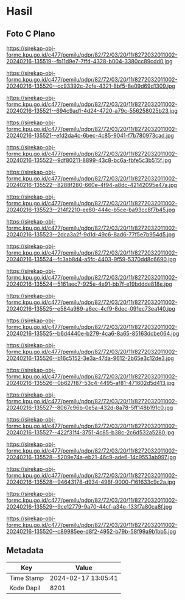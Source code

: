 # Hasil

## Foto C Plano

https://sirekap-obj-formc.kpu.go.id/c477/pemilu/pdpr/82/72/03/20/11/8272032011002-20240216-135519--fb11d9e7-7ffd-4328-b004-3380cc89cdd0.jpg

https://sirekap-obj-formc.kpu.go.id/c477/pemilu/pdpr/82/72/03/20/11/8272032011002-20240216-135520--cc93392c-2cfe-4321-8bf5-8e09d69d1309.jpg

https://sirekap-obj-formc.kpu.go.id/c477/pemilu/pdpr/82/72/03/20/11/8272032011002-20240216-135521--694c9ad1-4d24-4720-a79c-556258025b23.jpg

https://sirekap-obj-formc.kpu.go.id/c477/pemilu/pdpr/82/72/03/20/11/8272032011002-20240216-135521--efd2da4c-6bec-4c85-9041-f7b780973cad.jpg

https://sirekap-obj-formc.kpu.go.id/c477/pemilu/pdpr/82/72/03/20/11/8272032011002-20240216-135522--9df80211-8899-43c8-bc6a-fbfe5c3b515f.jpg

https://sirekap-obj-formc.kpu.go.id/c477/pemilu/pdpr/82/72/03/20/11/8272032011002-20240216-135522--8288f280-660e-4f94-a8dc-42142095e47a.jpg

https://sirekap-obj-formc.kpu.go.id/c477/pemilu/pdpr/82/72/03/20/11/8272032011002-20240216-135523--214f2210-ee80-444c-b5ce-ba93cc8f7b45.jpg

https://sirekap-obj-formc.kpu.go.id/c477/pemilu/pdpr/82/72/03/20/11/8272032011002-20240216-135523--2dca3a2f-9d1d-49c6-8ad6-77f5e7b954d5.jpg

https://sirekap-obj-formc.kpu.go.id/c477/pemilu/pdpr/82/72/03/20/11/8272032011002-20240216-135524--fc3ab8d4-a5fc-4403-9f59-5370dd8c6690.jpg

https://sirekap-obj-formc.kpu.go.id/c477/pemilu/pdpr/82/72/03/20/11/8272032011002-20240216-135524--5161aec7-925e-4e91-bb7f-e19bddde818e.jpg

https://sirekap-obj-formc.kpu.go.id/c477/pemilu/pdpr/82/72/03/20/11/8272032011002-20240216-135525--e584a989-a6ec-4cf9-8dec-091ec73ea140.jpg

https://sirekap-obj-formc.kpu.go.id/c477/pemilu/pdpr/82/72/03/20/11/8272032011002-20240216-135525--b6d4440e-b279-4ca6-8a65-85163dcbe064.jpg

https://sirekap-obj-formc.kpu.go.id/c477/pemilu/pdpr/82/72/03/20/11/8272032011002-20240216-135526--b16c5152-3e3a-47da-9612-2b65e3c12de3.jpg

https://sirekap-obj-formc.kpu.go.id/c477/pemilu/pdpr/82/72/03/20/11/8272032011002-20240216-135526--0b627f87-53c4-4495-af81-471602d5d413.jpg

https://sirekap-obj-formc.kpu.go.id/c477/pemilu/pdpr/82/72/03/20/11/8272032011002-20240216-135527--8067c96b-0e5a-432d-8a78-5ff148b191c0.jpg

https://sirekap-obj-formc.kpu.go.id/c477/pemilu/pdpr/82/72/03/20/11/8272032011002-20240216-135527--422f31f4-3751-4c85-b38c-2c6d532a5280.jpg

https://sirekap-obj-formc.kpu.go.id/c477/pemilu/pdpr/82/72/03/20/11/8272032011002-20240216-135528--5209e74a-eb21-46c9-ade6-14c9553ab997.jpg

https://sirekap-obj-formc.kpu.go.id/c477/pemilu/pdpr/82/72/03/20/11/8272032011002-20240216-135528--94643178-d934-498f-9000-f161633c9c2a.jpg

https://sirekap-obj-formc.kpu.go.id/c477/pemilu/pdpr/82/72/03/20/11/8272032011002-20240216-135529--9ce12779-9a70-44cf-a34e-133f7a80ca8f.jpg

https://sirekap-obj-formc.kpu.go.id/c477/pemilu/pdpr/82/72/03/20/11/8272032011002-20240216-135520--c89985ee-d8f2-4952-b79b-58f99a9b1bb5.jpg


## Metadata

| Key        | Value               |
| ---------- | ------------------- |
| Time Stamp | 2024-02-17 13:05:41 |
| Kode Dapil | 8201                |



